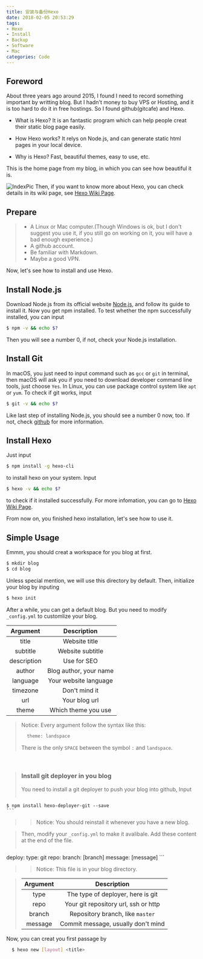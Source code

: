 ```yaml
---
title: 安装与备份Hexo
date: 2018-02-05 20:53:29
tags:
- Hexo
- Install
- Backup
- Software
- Mac
categories: Code
---
```

## Foreword
  About three years ago around 2015, I found I need to record something important by writting blog. But I hadn't money to buy VPS or Hosting, and it is too hard to do it in free hostings. So I found github(gitcafe) and Hexo.
  - What is Hexo?
  It is an fantastic program which can help people creat their static blog page easily.

  - How Hexo works?
  It relys on Node.js, and can generate static html pages in your local device.

  - Why is Hexo?
  Fast, beautiful themes, easy to use, etc.

  This is the home page from my blog, in which you can see how beautiful it is.
  <!--more-->
  ![IndexPic][2]
  Then, if you want to know more about Hexo, you can check details in its wiki page, see [Hexo Wiki Page][1].

## Prepare
  > - A Linux or Mac computer.(Though Windows is ok, but I don't suggest you use it, if you still go on working on it, you will have a bad enough experience.)
  > - A github account.
  > - Be familiar with Markdown.
  > - Maybe a good VPN.

  Now, let's see how to install and use Hexo.

## Install Node.js
  Download Node.js from its official website [Node.js][3], and follow its guide to install it. Now you get npm installed. To test whether the npm successfully installed, you can input
  ```bash
  $ npm -v && echo $?
  ```
  Then you will see a number 0, if not, check your Node.js installation.

## Install Git
  In macOS, you just need to input command such as `gcc` or `git` in terminal, then macOS will ask you if you need to download developer command line tools, just choose `Yes`.
  In Linux, you can use package control system like `apt` or `yum`.
  To check if git works, input
  ```bash
  $ git -v && echo $?
  ```
  Like last step of installing Node.js, you should see a number 0 now, too. If not, check [github][4] for more information.

## Install Hexo
  Just input
  ```bash
  $ npm install -g hexo-cli
  ```
  to install hexo on your system. Input
  ```bash
  $ hexo -v && echo $?
  ```
  to check if it installed successfully. For more infomation, you can go to [Hexo Wiki Page][1].

  From now on, you finished hexo installation, let's see how to use it.

## Simple Usage
  Emmm, you should creat a workspace for you blog at first.
  ```bash
  $ mkdir blog
  $ cd blog
  ```
  Unless special mention, we will use this directory by default.
  Then, initialize your blog by inputing
  ```bash
  $ hexo init
  ```
  After a while, you can get a default blog. But you need to modify `_config.yml` to customlize your blog.

  | Argument    | Description              |
  |    :-:      |            :-:           |
  | title       | Website title            |
  | subtitle    | Website subtitle         |
  | description | Use for SEO              |
  | author      | Blog author, your name   |
  | language    | Your website language    |
  | timezone    | Don't mind it            |
  | url         | Your blog url            |
  | theme       | Which theme you use      |

  > Notice: Every argument follow the syntax like this:
  > ```bash
  >   theme: landspace
  > ```
  > There is the only `SPACE` between the symbol `:` and `landspace`.

　　
  > ### Install git deployer in you blog
  > You need to install a git deployer to push your blog into github, Input
  > ```bash
    $ npm install hexo-deployer-git --save
    ```
  > > Notice: You should reinstall it whenever you have a new blog.

  > Then, modify your `_config.yml` to make it avalibale. Add these content at the end of the file.
  > ```bash
  deploy:
    type: git
    repo: <repository url>
    branch: [branch]
    message: [message]
    ```
  > > Notice: This file is in your blog directory.

  > | Argument    | Description                         |
  > | :-:         | :-:                                 |
  > | type        | The type of deployer, here is git   |
  > | repo        | Your git repository url, ssh or http|
  > | branch      | Repository branch, like `master`    |
  > | message     | Commit message, usually don't mind  |

  Now, you can creat you first passage by
  ```bash
    $ hexo new [layout] <title>
  ```
  



  [1]: http://hexo.io/
  [2]: http://7xju1y.com1.z0.glb.clouddn.com/20180206233011_0CbdUI_FireShot%20Capture%203%20-%20CWind%20-%20https___i.r6up.win_.jpeg
  [3]: http://nodejs.org/
  [4]: https://github.com
  [5]: http://
